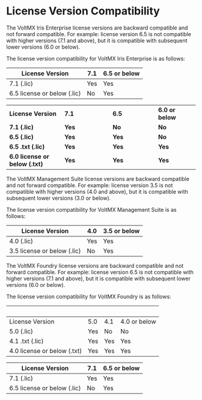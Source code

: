 ﻿  

License Version Compatibility
=============================

The VoltMX Iris Enterprise license versions are backward compatible and not forward compatible. For example: license version 6.5 is not compatible with higher versions (7.1 and above), but it is compatible with subsequent lower versions (6.0 or below).

The license version compatibility for VoltMX Iris Enterprise is as follows:

  
| License Version | 7.1 | 6.5 or below |
| --- | --- | --- |
| 7.1 (.lic) | Yes | Yes |
| 6.5 license or below (.lic) | No | Yes |

<table style="width: 100%;" madcap:conditions="Default.Not Ready for Publish"><colgroup><col style="width: 196px;"> <col style="width: 187px;"> <col style="width: 175px;"> <col style="width: 139px;"></colgroup><tbody><tr><td style="font-weight: bold;">License Version</td><td style="font-weight: bold;">7.1</td><td style="font-weight: bold;">6.5</td><td style="font-weight: bold;">6.0 or below</td></tr><tr><td style="font-weight: bold;">7.1 (.lic)</td><td style="font-weight: bold;">Yes</td><td style="font-weight: bold;">No</td><td style="font-weight: bold;">No</td></tr><tr madcap:conditions="Default.Not Ready for Publish"><td style="font-weight: bold;">6.5 (.lic)</td><td style="font-weight: bold;">Yes</td><td style="font-weight: bold;">Yes</td><td style="font-weight: bold;">No</td></tr><tr madcap:conditions="Default.Not Ready for Publish"><td style="font-weight: bold;">6.5 .txt (.lic)</td><td style="font-weight: bold;">Yes</td><td style="font-weight: bold;">Yes</td><td style="font-weight: bold;">Yes</td></tr><tr><td style="font-weight: bold;">6.0 license or below (.txt)</td><td style="font-weight: bold;">Yes</td><td style="font-weight: bold;">Yes</td><td style="font-weight: bold;">Yes</td></tr></tbody></table>

The VoltMX Management Suite license versions are backward compatible and not forward compatible. For example: license version 3.5 is not compatible with higher versions (4.0 and above), but it is compatible with subsequent lower versions (3.0 or below).

The license version compatibility for VoltMX Management Suite is as follows:

  
| License Version | 4.0 | 3.5 or below |
| --- | --- | --- |
| 4.0 (.lic) | Yes | Yes |
| 3.5 license or below (.lic) | No | Yes |

The VoltMX Foundry license versions are backward compatible and not forward compatible. For example: license version 6.5 is not compatible with higher versions (7.1 and above), but it is compatible with subsequent lower versions (6.0 or below).

The license version compatibility for VoltMX Foundry is as follows:

   
|   |   |   |   |
| --- | --- | --- | --- |
| License Version | 5.0 | 4.1 | 4.0 or below |
| 5.0 (.lic) | Yes | No | No |
| 4.1 .txt (.lic) | Yes | Yes | Yes |
| 4.0 license or below (.txt) | Yes | Yes | Yes |

  
| License Version | 7.1 | 6.5 or below |
| --- | --- | --- |
| 7.1 (.lic) | Yes | Yes |
| 6.5 license or below (.lic) | No | Yes |
